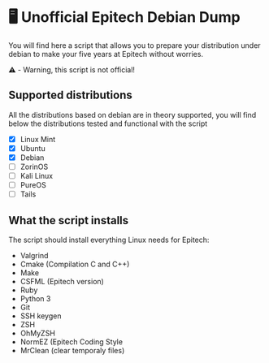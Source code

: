 # 🖥️ Unofficial Epitech Debian Dump
You will find here a script that allows you to prepare your distribution under debian to make your five years at Epitech without worries.

⚠️ - Warning, this script is not official!

## Supported distributions
All the distributions based on debian are in theory supported, you will find below the distributions tested and functional with the script

 - [x] Linux Mint
 - [x] Ubuntu
 - [x] Debian
 - [ ] ZorinOS
 - [ ] Kali Linux
 - [ ] PureOS
 - [ ] Tails

## What the script installs
The script should install everything Linux needs for Epitech:

 - Valgrind
 - Cmake (Compilation C and C++)
 - Make
 - CSFML (Epitech version)
 - Ruby
 - Python 3
 - Git
 - SSH keygen
 - ZSH
 - OhMyZSH
 - NormEZ (Epitech Coding Style
 - MrClean (clear temporaly files)